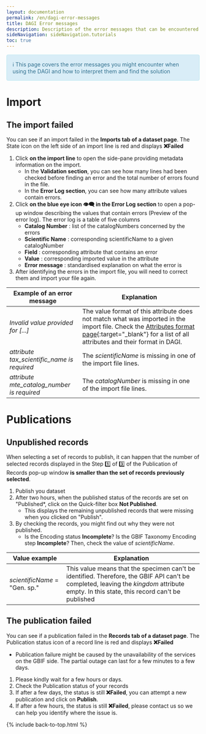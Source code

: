 ```yaml
---
layout: documentation
permalink: /en/dagi-error-messages
title: DAGI Error messages
description: Description of the error messages that can be encountered when using DAGI
sideNavigation: sideNavigation.tutorials
toc: true
---
```


<head>
  <!-- Lightbox2 CSS -->
  <link href="https://cdnjs.cloudflare.com/ajax/libs/lightbox2/2.11.3/css/lightbox.min.css" rel="stylesheet">
  
  <!-- Lightbox2 JavaScript -->
  <script src="https://cdnjs.cloudflare.com/ajax/libs/lightbox2/2.11.3/js/lightbox-plus-jquery.min.js"></script>

  <!-- Zoom.js CSS -->
  <link rel="stylesheet" href="https://cdnjs.cloudflare.com/ajax/libs/zoom.js/0.2.0/css/zoom.min.css">

  <!-- Zoom.js JavaScript -->
  <script src="https://cdnjs.cloudflare.com/ajax/libs/zoom.js/0.2.0/js/zoom.min.js"></script>

</head>

<div style="padding: 15px; border: 1px solid transparent; margin-bottom: 20px; border-radius: 4px; color: #31708f; background-color: #d9edf7; border-color: #bce8f1;">
ℹ️ This page covers the error messages you might encounter when using the DAGI and how to interpret them and find the solution
</div>

# Import

## The import failed

You can see if an import failed in the **Imports tab of a dataset page**. The State icon on the left side of an import line is red and displays **❌Failed**

1. Click **on the import line** to open the side-pane providing metadata information on the import.
   - In the **Validation section**, you can see how many lines had been checked before finding an error and the total number of errors found in the file.
   - In the **Error Log section**, you can see how many attribute values contain errors.
2. Click **on the blue eye icon 👁️‍🗨️ in the Error Log section** to open a pop-up window describing the values that contain errors (Preview of the error log).
   The error log is a table of five columns
   - **Catalog Number** : list of the catalogNumbers concerned by the errors
   - **Scientific Name** : corresponding scientificName to a given catalogNumber
   - **Field** : corresponding attribute that contains an error
   - **Value** : corresponding imported value in the attribute
   - **Error message** : standardised explanation on what the error is
3. After identifying the errors in the import file, you will need to correct them and import your file again.

| Example of an error message | Explanation |
| --------------------------- | ----------- |
| _Invalid value provided for [...]_ | The value format of this attribute does not match what was imported in the import file. Check the [Attributes format page](/en/attributes-format){:target="_blank"} for a list of all attributes and their format in DAGI. |
| _attribute tax_scientific_name is required_ | The _scientificName_ is missing in one of the import file lines. |
| _attribute mte_catalog_number is required_ | The _catalogNumber_ is missing in one of the import file lines. |

# Publications

## Unpublished records

When selecting a set of records to publish, it can happen that the number of selected records displayed in the Step 1️⃣ of 3️⃣ of the Publication of Records pop-up window **is smaller than the set of records previously selected**.

1. Publish you dataset
2. After two hours, when the published status of the records are set on "Published*, click on the Quick-filter box **Not Published**.
   - This displays the remaining unpublished records that were missing when you clicked on "Publish".
3. By checking the records, you might find out why they were not published.
   - Is the Encoding status **Incomplete**? Is the GBIF Taxonomy Encoding step **Incomplete**? Then, check the value of _scientificName_.
  
| Value example | Explanation |
| -------------- | ----------- |
| _scientificName_ = "Gen. sp." | This value means that the specimen can't be identified. Therefore, the GBIF API can't be completed, leaving the _kingdom_ attribute empty. In this state, this record can't be published |


## The publication failed

You can see if a publication failed in the **Records tab of a dataset page**. The Publication status icon of a record line is red and displays **❌Failed**

- Publication failure might be caused by the unavailability of the services on the GBIF side. The partial outage can last for a few minutes to a few days.

1. Please kindly wait for a few hours or days.
2. Check the Publication status of your records
3. If after a few days, the status is still **❌Failed**, you can attempt a new publication and click on **Publish**.
4. If after a few hours, the status is still **❌Failed**, please contact us so we can help you identify where the issue is.

{% include back-to-top.html %}
